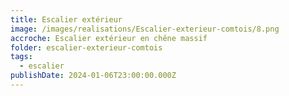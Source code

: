 ```yaml
---
title: Escalier extérieur
image: /images/realisations/Escalier-exterieur-comtois/8.png
accroche: Escalier extérieur en chêne massif
folder: escalier-exterieur-comtois
tags:
  - escalier
publishDate: 2024-01-06T23:00:00.000Z
---
```


